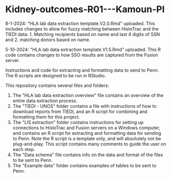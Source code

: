 # Kidney-outcomes-R01---Kamoun-PI

8-1-2024: "HLA lab data extraction template.V2.0.Rmd" uploaded. This includes changes to allow for fuzzy matching between HistoTrac and the TIEDI data: 1. Matching recipients based on name and last 4 digits of SSN and 2. matching donors based on name.

5-10-2024: "HLA lab data extraction template.V1.5.Rmd" uploaded. This R code contains changes to how SSO results are captured from the Fusion server.

Instructions and code for extracting and formatting data to send to Penn. The R scripts are designed to be run in RStudio.

This repository contains several files and folders:

1. The "HLA lab data extraction overview" file contains an overview of the entire data extraction process.
2. The "TIEDI - UNOS" folder contains a file with instructions of how to download reports from TIEDI, and an R script for combining and formatting them for this project.
3. The "LIS extraction" folder contains instructions for setting up connections to HistoTrac and Fusion servers on a Windows computer, and contains an R script for extracting and formatting data for sending to Penn. Note the R script is a template only, and will absolutely not be plug-and-play. This script contains many comments to guide the user on each step.
4. The "Data schema" file contains info on the data and format of the files to be sent to Penn.
5. The "Example data" folder contains examples of tables to be sent to Penn.
